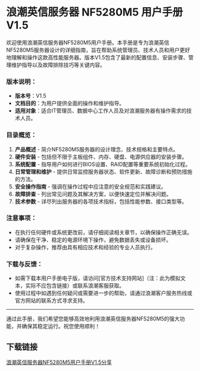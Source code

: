 # 浪潮英信服务器 NF5280M5 用户手册 V1.5

欢迎使用浪潮英信服务器NF5280M5用户手册。本手册是专为浪潮英信NF5280M5服务器设计的详细指南，旨在帮助系统管理员、技术人员和用户更好地理解和操作这款高性能服务器。版本V1.5包含了最新的配置信息、安装步骤、管理维护指导以及故障排除技巧等关键内容。

### 版本说明：
- **版本号**：V1.5
- **文档目的**：为用户提供全面的操作和维护指导。
- **适用对象**：适合IT管理员、数据中心工作人员及对浪潮服务器有操作需求的技术人员。

### 目录概览：
1. **产品概述** - 简介NF5280M5服务器的设计理念、技术规格和主要特点。
2. **硬件安装** - 包括但不限于主板组件、内存、硬盘、电源供应器的安装步骤。
3. **系统配置** - 指导用户如何进行BIOS设置、RAID配置等重要系统初始化过程。
4. **日常管理和维护** - 提供日常监控服务器状态、软件更新、故障诊断和预防措施的方法。
5. **安全操作指南** - 强调在操作过程中应注意的安全规范和实践建议。
6. **故障排查** - 列出常见问题及其解决方案，以便快速定位并解决问题。
7. **技术参数** - 详尽列出服务器的各项技术指标，包括性能参数、接口类型等。

### 注意事项：
- 在执行任何硬件或系统更改前，请仔细阅读相关章节，以确保操作正确无误。
- 请确保在干净、稳定的电源环境下操作，避免数据丢失或设备损坏。
- 对于复杂操作，推荐由具有相应技术和经验的专业人员执行。

### 下载与反馈：
- 如需下载本用户手册电子版，请访问[官方技术支持网站]（注：此为模拟文本，实际不应包含链接）或联系浪潮客服获取。
- 使用过程中如遇到任何疑问或需要进一步的帮助，请通过浪潮客户服务热线或官方网站的联系方式寻求支持。

---

通过此手册，我们希望您能够高效地利用浪潮英信服务器NF5280M5的强大功能，并确保其稳定运行。祝您使用顺利！

## 下载链接

[浪潮英信服务器NF5280M5用户手册V1.5分享](https://pan.quark.cn/s/4a17ceb64ab7)